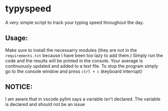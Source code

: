 # typyspeed
A very simple script to track your typing speed throughout the day. 

## Usage:
Make sure to install the necessarry modules (they are not in the `requirements.txt` because I have been too lazy to add them.)
Simply run the code and the results will be printed in the console. Your average is continuously updated and added to a text file.
To stop the program simply go to the console window and press `ctrl + c` (keyboard interrupt) 

## NOTICE: 
I am aware that in vscode pylint says a variable isn't declared. The variable is declared and should not be an issue
